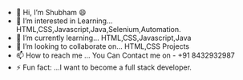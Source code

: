 - 👋 Hi, I’m Shubham 😄
- 👀 I’m interested in Learning... HTML,CSS,Javascript,Java,Selenium,Automation.
- 🌱 I’m currently learning... HTML,CSS,Javascript,Java
- 💞️ I’m looking to collaborate on... HTML,CSS Projects
- 📫 How to reach me ... You Can Contact me on - +91 8432932987
- ⚡ Fun fact: ...I want to become a full stack developer.

<!---
shubhamkfa/shubhamkfa is a ✨ special ✨ repository because its `README.md` (this file) appears on your GitHub profile.
You can click the Preview link to take a look at your changes.
--->
